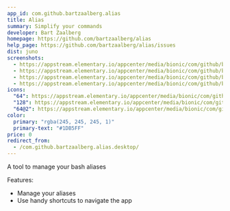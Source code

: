```yaml
---
app_id: com.github.bartzaalberg.alias
title: Alias
summary: Simplify your commands
developer: Bart Zaalberg
homepage: https://github.com/bartzaalberg/alias
help_page: https://github.com/bartzaalberg/alias/issues
dist: juno
screenshots:
  - https://appstream.elementary.io/appcenter/media/bionic/com/github/bartzaalberg.alias/167E095B3489566C249FBF57A1044856/screenshots/image-1_orig.png
  - https://appstream.elementary.io/appcenter/media/bionic/com/github/bartzaalberg.alias/167E095B3489566C249FBF57A1044856/screenshots/image-2_orig.png
  - https://appstream.elementary.io/appcenter/media/bionic/com/github/bartzaalberg.alias/167E095B3489566C249FBF57A1044856/screenshots/image-3_orig.png
  - https://appstream.elementary.io/appcenter/media/bionic/com/github/bartzaalberg.alias/167E095B3489566C249FBF57A1044856/screenshots/image-4_orig.png
icons:
  "64": https://appstream.elementary.io/appcenter/media/bionic/com/github/bartzaalberg.alias/167E095B3489566C249FBF57A1044856/icons/64x64/com.github.bartzaalberg.alias_com.github.bartzaalberg.alias.png
  "128": https://appstream.elementary.io/appcenter/media/bionic/com/github/bartzaalberg.alias/167E095B3489566C249FBF57A1044856/icons/128x128/com.github.bartzaalberg.alias_com.github.bartzaalberg.alias.png
  "64@2": https://appstream.elementary.io/appcenter/media/bionic/com/github/bartzaalberg.alias/167E095B3489566C249FBF57A1044856/icons/64x64@2/com.github.bartzaalberg.alias_com.github.bartzaalberg.alias.png
color:
  primary: "rgba(245, 245, 245, 1)"
  primary-text: "#1DB5FF"
price: 0
redirect_from:
  - /com.github.bartzaalberg.alias.desktop/
---
```


<p>A tool to manage your bash aliases</p>
<p>Features:</p>
<ul>
  <li>Manage your aliases</li>
  <li>Use handy shortcuts to navigate the app</li>
</ul>